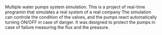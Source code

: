   Multiple water pumps system simulation. 
  This is a project of real-time programin that simulates a real system of a real company
  The simulation can controle the condition of the valves, and the pumps react automatically turning ON/OFF in case of danger.
  It was designed to protect the pumps in case of failure measuring the flux and the preasure.
  
